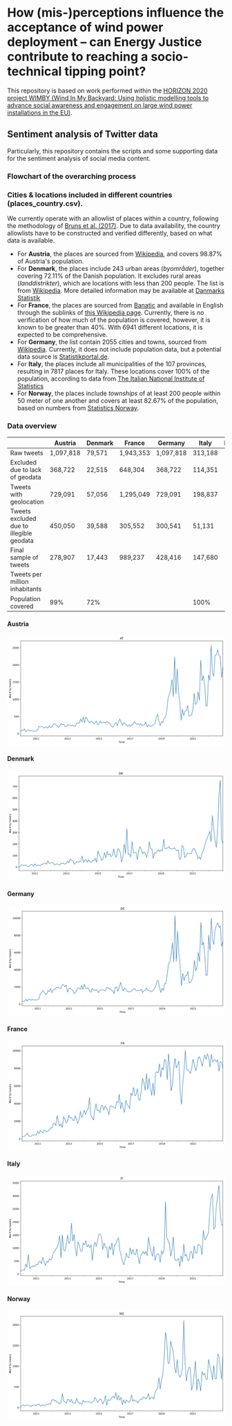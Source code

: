 # How (mis-)perceptions influence the acceptance of wind power deployment – can Energy Justice contribute to reaching a socio-technical tipping point?
This repository is based on work performed within the [HORIZON 2020 project WIMBY (Wind In My Backyard: Using holistic modelling tools to advance social awareness and engagement on large wind power installations in the EU)](https://cordis.europa.eu/project/id/101083460).

## Sentiment analysis of Twitter data
Particularly, this repository contains the scripts and some supporting data for the sentiment analysis of social media content. 

### Flowchart of the overarching process

### Cities & locations included in different countries (places_country.csv). 
We currently operate with an allowlist of places within a country, following the methodology of [Bruns et al. (2017)](https://doi.org/10.1177/2056305117748162). Due to data availability, the country allowlists have to be constructed and verified differently, based on what data is available. 

* For **Austria**, the places are sourced from [Wikipedia](https://en.wikipedia.org/wiki/List_of_cities_and_towns_in_Austria), and covers 98.87% of Austria's population. 
* For **Denmark**, the places include 243 urban areas (_byområder_), together covering 72.11% of the Danish population. It excludes rural areas (_landdistrikter_), which are locations with less than 200 people. The list is from  [Wikipedia](https://en.wikipedia.org/wiki/List_of_cities_and_towns_in_Denmark). More detailed information may be available at [Danmarks Statistik](https://www.statistikbanken.dk/statbank5a/SelectVarVal/Define.asp?Maintable=BEF4&PLanguage=0)
* For **France**, the places are sourced from [Banatic](https://www.banatic.interieur.gouv.fr/V5/fichiers-en-telechargement/fichiers-telech.php) and available in English through the sublinks of [this Wikipedia page](https://en.wikipedia.org/wiki/Lists_of_communes_of_France). Currently, there is no verification of how much of the population is covered, however, it is known to be greater than 40%. With 6941 different locations, it is expected to be comprehensive. 
* For **Germany**, the list contain 2055 cities and towns, sourced from [Wikipedia](https://en.wikipedia.org/wiki/List_of_cities_and_towns_in_Germany). Currently, it does not include population data, but a potential data source is [Statistikportal.de](https://www.statistikportal.de/de/gemeindeverzeichnis).
* For **Italy**, the places include all municipalities of the 107 provinces, resulting in 7817 places for Italy. These locations cover 100% of the population, according to data from [The Italian National Institute of Statistics](https://demo.istat.it/app/?i=D7B&a=2023&l=en)
* For **Norway**, the places include _townships_ of at least 200 people within 50 meter of one another and covers at least 82.67% of the population, based on numbers from [Statistics Norway](https://www.ssb.no/befolkning/folketall/statistikk/tettsteders-befolkning-og-areal). 

### Data overview
|             | Austria | Denmark | France | Germany | Italy | Ireland | Norway | 
| ----------- | ----------- | ----------- | ----------- | ----------- | ----------- | ----------- | ----------- |
| Raw tweets      | 1,097,818 | 79,571 | 1,943,353 | 1,097,818 | 313,188 | | 118,439 |
| Excluded due to lack of geodata  | 368,722 | 22,515 | 648,304 | 368,722 | 114,351 |  | 31,769 |
| Tweets with geolocation | 729,091 | 57,056 | 1,295,049 | 729,091 | 198,837 |  | 86,670 |
| Tweets excluded due to illegible geodata | 450,050 | 39,588 | 305,552 | 300,541 | 51,131 |  | 22,827 |
| Final sample of tweets | 278,907 | 17,443 | 989,237 | 428,416 | 147,680 | | 63,830 |
| Tweets per million inhabitants | 
| Population covered | 99% | 72% | | |100% | | 83% |

#### Austria
![at_temporal](figures/AT_temporal.svg)

#### Denmark
![dk_temporal](figures/DK_temporal.svg)

#### Germany
![de_temporal](figures/DE_temporal.svg)

#### France
![fr_temporal](figures/FR_temporal.svg)

#### Italy
![it_temporal](figures/IT_temporal.svg)

#### Norway
![no_temporal](figures/NO_temporal.svg)
